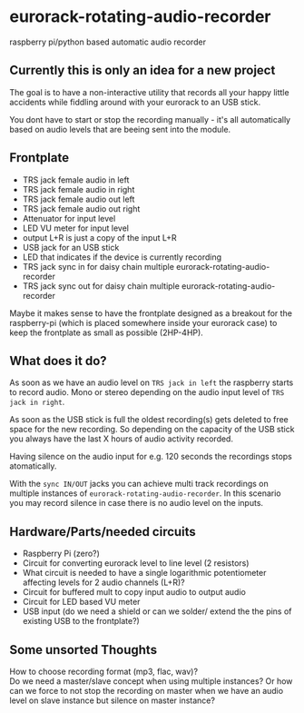 # eurorack-rotating-audio-recorder
raspberry pi/python based automatic audio recorder


## Currently this is only an idea for a new project

The goal is to have a non-interactive utility that records all your happy little accidents while fiddling around with your eurorack to an USB stick.  

You dont have to start or stop the recording manually - it's all automatically based on audio levels that are beeing sent into the module.  

## Frontplate

 - TRS jack female audio in left
 - TRS jack female audio in right
 - TRS jack female audio out left
 - TRS jack female audio out right
 - Attenuator for input level
 - LED VU meter for input level
 - output L+R is just a copy of the input L+R
 - USB jack for an USB stick
 - LED that indicates if the device is currently recording
 - TRS jack sync in for daisy chain multiple eurorack-rotating-audio-recorder
 - TRS jack sync out for daisy chain multiple eurorack-rotating-audio-recorder

Maybe it makes sense to have the frontplate designed as a breakout for the raspberry-pi (which is placed somewhere inside your eurorack case) to keep the frontplate as small as possible (2HP-4HP).

## What does it do?

As soon as we have an audio level on `TRS jack in left` the raspberry starts to record audio. Mono or stereo depending on the audio input level of `TRS jack in right`.  

As soon as the USB stick is full the oldest recording(s) gets deleted to free space for the new recording. So depending on the capacity of the USB stick you always have the last X hours of audio activity recorded. 

Having silence on the audio input for e.g. 120 seconds the recordings stops atomatically.  

With the `sync IN/OUT` jacks you can achieve multi track recordings on multiple instances of `eurorack-rotating-audio-recorder`. In this scenario you may record silence in case there is no audio level on the inputs.


## Hardware/Parts/needed circuits

 - Raspberry Pi (zero?)
 - Circuit for converting eurorack level to line level (2 resistors)
 - What circuit is needed to have a single logarithmic potentiometer affecting levels for 2 audio channels (L+R)?  
 - Circuit for buffered mult to copy input audio to output audio
 - Circuit for LED based VU meter
 - USB input (do we need a shield or can we solder/ extend the the pins of existing USB to the frontplate?)


## Some unsorted Thoughts

How to choose recording format (mp3, flac, wav)?  
Do we need a master/slave concept when using multiple instances? Or how can we force to not stop the recording on master when we have an audio level on slave instance but silence on master instance?  







